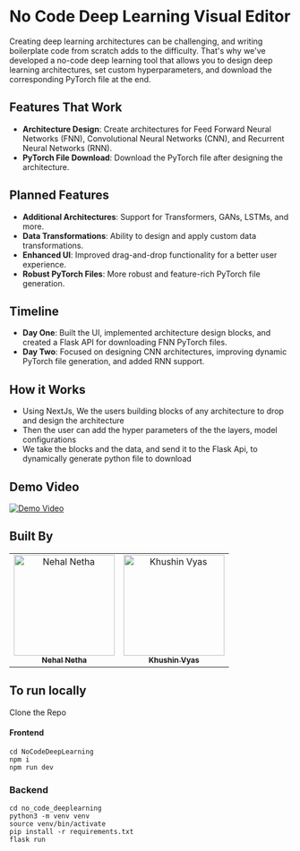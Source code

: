 
# No Code Deep Learning Visual Editor

Creating deep learning architectures can be challenging, and writing boilerplate code from scratch adds to the difficulty. That's why we've developed a no-code deep learning tool that allows you to design deep learning architectures, set custom hyperparameters, and download the corresponding PyTorch file at the end.

## Features That Work

- **Architecture Design**: Create architectures for Feed Forward Neural Networks (FNN), Convolutional Neural Networks (CNN), and Recurrent Neural Networks (RNN).
- **PyTorch File Download**: Download the PyTorch file after designing the architecture.

## Planned Features

- **Additional Architectures**: Support for Transformers, GANs, LSTMs, and more.
- **Data Transformations**: Ability to design and apply custom data transformations.
- **Enhanced UI**: Improved drag-and-drop functionality for a better user experience.
- **Robust PyTorch Files**: More robust and feature-rich PyTorch file generation.

## Timeline

- **Day One**: Built the UI, implemented architecture design blocks, and created a Flask API for downloading FNN PyTorch files.
- **Day Two**: Focused on designing CNN architectures, improving dynamic PyTorch file generation, and added RNN support.


## How it Works

- Using NextJs, We the users building blocks of any architecture to drop and design the architecture
- Then the user can add the hyper parameters of the the layers, model configurations
- We take the blocks and the data, and send it to the Flask Api, to dynamically generate python file to download

## Demo Video

[![Demo Video](https://github.com/user-attachments/assets/44f164c3-0bfe-42cd-ba19-583ed3f0d3af)](https://youtu.be/PJeJ_SJCfiU)

## Built By

<table>
  <tr>
    <td align="center">
      <a href="https://github.com/NehalNetha">
        <img src="https://avatars.githubusercontent.com/u/84872197?v=4" width="180px;" alt="Nehal Netha"/>
        <br />
        <sub><b>Nehal Netha</b></sub>
      </a>
    </td>
    <td align="center">
      <a href="https://github.com/KhushinVyas">
        <img src="https://avatars.githubusercontent.com/u/120413040?v=4" width="180px;" alt="Khushin Vyas"/>
        <br />
        <sub><b>Khushin Vyas</b></sub>
      </a>
    </td>
  </tr>
</table>


## To run locally

Clone the Repo

#### Frontend

```
cd NoCodeDeepLearning
npm i
npm run dev
```

### Backend

```
cd no_code_deeplearning
python3 -m venv venv
source venv/bin/activate
pip install -r requirements.txt
flask run

```
